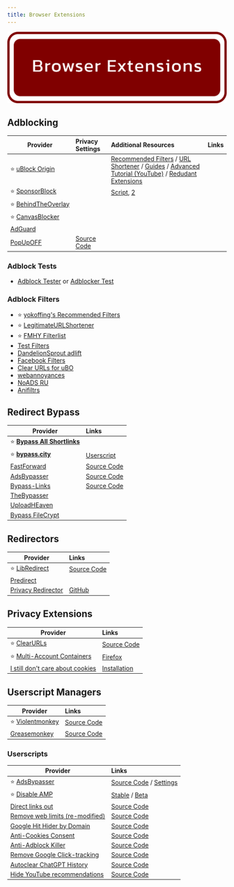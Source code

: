 ```yaml
---
title: Browser Extensions
---
```


![Cover](../../assets/browser-extensions.png)

## Adblocking

| Provider | Privacy Settings | Additional Resources | Links
| --- | :-- | :-- | :--
| :star: [uBlock Origin](https://github.com/gorhill/uBlock#installation) | <a href="https://github.com/StellarSand/privacy-settings/blob/main/Extensions%20Settings/uBlock-Origin.md"><div class="i-mdi-link text-xl"/></a> | [Recommended Filters](https://github.com/yokoffing/filterlists) / [URL Shortener](https://raw.githubusercontent.com/DandelionSprout/adfilt/master/LegitimateURLShortener.txt) / [Guides](https://www.reddit.com/r/uBlockOrigin/wiki/index/) / [Advanced Tutorial (YouTube)](https://youtu.be/2lisQQmWQkY) / [Redudant Extensions](https://github.com/arkenfox/user.js/wiki/4.1-Extensions#-dont-bother) | |
| :star:&nbsp;[SponsorBlock](https://sponsor.ajay.app/) | | [Script](https://github.com/mchangrh/sb.js), [2](https://codeberg.org/mthsk/userscripts/src/branch/master/simple-sponsor-skipper/simple-sponsor-skipper.user.js) | |
| :star:&nbsp;[BehindTheOverlay](https://github.com/NicolaeNMV/BehindTheOverlay)
| :star:&nbsp;[CanvasBlocker](https://github.com/kkapsner/CanvasBlocker/)
| [AdGuard](https://github.com/AdguardTeam/AdguardBrowserExtension#installation)
| [PopUpOFF](https://popupoff.org/) | [Source Code](https://github.com/RomanistHere/PopUpOFF)

### Adblock Tests
* [Adblock Tester](https://adblock-tester.com/) or [Adblocker Test](https://d3ward.github.io/toolz/adblock.html)

### Adblock Filters
* :star: [yokoffing's Recommended Filters](https://github.com/yokoffing/filterlists)
* :star: [LegitimateURLShortener](https://github.com/DandelionSprout/adfilt/blob/master/LegitimateURLShortener.txt)
* :star: [FMHY Filterlist](https://github.com/WindowsAurora/FMHYFilterlist/#how-to-use)
* [Test Filters](http://raymondhill.net/ublock/adbox.html)
* [DandelionSprout adlift](https://github.com/DandelionSprout/adfilt)
* [Facebook Filters](https://www.reddit.com/r/uBlockOrigin/wiki/solutions#facebook)
* [Clear URLs for uBO](https://github.com/DandelionSprout/adfilt/blob/master/ClearURLs%20for%20uBo/clear_urls_uboified.txt)
* [webannoyances](https://github.com/yourduskquibbles/webannoyances)
* [NoADS RU](https://raw.githubusercontent.com/Zalexanninev15/NoADS_RU/main/ads_list.txt)
* [Anifiltrs](https://github.com/Karmesinrot/Anifiltrs)

## Redirect Bypass

| Provider | Links |
| --- | :-- |
| :star: **[Bypass All Shortlinks](https://codeberg.org/Amm0ni4/bypass-all-shortlinks-debloated/)**
| :star: **[bypass.city](https://bypass.city/)** | [Userscript](https://bypass.city/how-to-install-userscript)
| [FastForward](https://fastforward.team/) | [Source Code](https://github.com/FastForwardTeam/FastForward)
| [AdsBypasser](https://adsbypasser.github.io/) | [Source Code](https://github.com/adsbypasser/adsbypasser)
| [Bypass-Links](https://bypass-links.vercel.app) | [Source Code](https://github.com/amitsingh-007/bypass-links)
| [TheBypasser](https://thebypasser.com/)
| [UploadHEaven](https://greasyfork.org/en/scripts/442019)
| [Bypass FileCrypt](https://greasyfork.org/en/scripts/403170)

## Redirectors

| Provider | Links |
| --- | :-- |
| :star: [LibRedirect](https://libredirect.github.io/) | [Source Code](https://github.com/libredirect/browser_extension)
| [Predirect](https://github.com/libreom/predirect)
| [Privacy Redirector](https://greasyfork.org/en/scripts/436359-privacy-redirector) | [GitHub](https://github.com/dybdeskarphet/privacy-redirector)

## Privacy Extensions

| Provider | Links |
| --- | :-- |
| :star: [ClearURLs](http://docs.clearurls.xyz/) | [Source Code](https://github.com/ClearURLs/Addon)
| :star: [Multi-Account Containers](https://github.com/mozilla/multi-account-containers/) | [Firefox](https://addons.mozilla.org/en-US/firefox/addon/multi-account-containers/)
| [I still don't care about cookies](https://github.com/OhMyGuus/I-Still-Dont-Care-About-Cookies) | [Installation](https://github.com/OhMyGuus/I-Still-Dont-Care-About-Cookies?tab=readme-ov-file#download--install)

## Userscript Managers

| Provider | Links |
| --- | :-- |
| :star: [Violentmonkey](https://violentmonkey.github.io/) | [Source Code](https://github.com/violentmonkey/violentmonkey)
| [Greasemonkey](https://www.greasespot.net/) | [Source Code](https://github.com/greasemonkey/greasemonkey/)

### Userscripts

| Provider | Links |
| --- | :-- |
| :star: [AdsBypasser](https://adsbypasser.github.io/) | [Source Code](https://github.com/adsbypasser/adsbypasser) / [Settings](https://adsbypasser.github.io/configure.html)
| :star: [Disable AMP](https://github.com/AdguardTeam/DisableAMP) | [Stable](https://userscripts.adtidy.org/release/disable-amp/1.0/disable-amp.user.js) / [Beta](https://userscripts.adtidy.org/beta/disable-amp/1.0/disable-amp.user.js)
| [Direct links out](https://openuserjs.org/scripts/nokeya/Direct_links_out) | [Source Code](https://github.com/nokeya/direct-links-out)
| [Remove web limits (re-modified)](https://greasyfork.org/en/scripts/386908-remove-web-limits-re-modified) | [Source Code](https://greasyfork.org/en/scripts/386908-remove-web-limits-re-modified/code)
| [Google Hit Hider by Domain](https://greasyfork.org/en/scripts/1682-google-hit-hider-by-domain-search-filter-block-sites) | [Source Code](https://greasyfork.org/en/scripts/1682-google-hit-hider-by-domain-search-filter-block-sites/code)
| [Anti-Cookies Consent](https://greasyfork.org/en/scripts/432050-anti-cookies-consent) | [Source Code](https://greasyfork.org/en/scripts/432050-anti-cookies-consent/code)
| [Anti-Adblock Killer](https://openuserjs.org/scripts/reek/Anti-Adblock_Killer_Reek) | [Source Code](https://github.com/reek/anti-adblock-killer)
| [Remove Google Click-tracking](https://greasyfork.org/en/scripts/1523-remove-google-click-tracking) | [Source Code](https://greasyfork.org/en/scripts/1523-remove-google-click-tracking/code)
| [Autoclear ChatGPT History](https://greasyfork.org/en/scripts/460805-autoclear-chatgpt-history) | [Source Code](https://github.com/adamlui/autoclear-chatgpt-history)
| [Hide YouTube recommendations](https://raw.githubusercontent.com/artli/hide-youtube-recommendations/latestRelease/hide_youtube_recommendations.user.js) | [Source Code](https://github.com/artli/hide-youtube-recommendations)
